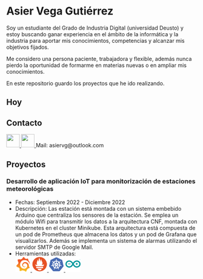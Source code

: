 # Asier Vega Gutiérrez

Soy un estudiante del Grado de Industria Digital (universidad Deusto) y estoy buscando ganar experiencia en el ámbito de la informática y la industria para aportar mis conocimientos, competencias y alcanzar mis objetivos fijados.

Me considero una persona paciente, trabajadora y flexible, además nunca pierdo la oportunidad de formarme en materias nuevas o en ampliar mis conocimientos.

En este repositorio guardo los proyectos que he ido realizando.

## Hoy

## Contacto

<a href="https://es.linkedin.com/in/asier-vega-gutierrez">
    <img src="https://www.vectorlogo.zone/logos/linkedin/linkedin-icon.svg" height="35" width="35">
</a>
<a href="https://es.linkedin.com/in/asier-vega-gutierrez">
    <img src="https://asiervg@outlook.com" height="35" width="35">
</a>
Mail: asiervg@outlook.com    


## Proyectos

### Desarrollo de aplicación IoT para monitorización de estaciones meteorológicas
<ul>
    <li>Fechas: Septiembre 2022 - Diciembre 2022</li>
    <li>Descripción: Las estación está montada con un sistema embebido Arduino que centraliza los sensores de la estación. Se emplea un módulo Wifi para transmitir los datos a la arquitectura CNF, montada con Kubernetes en el cluster Minikube. Esta arquitectura está compuesta de un pod de Prometheus que almacena los datos y un pod de Grafana que visualizarlos. Además se implementa un sistema de alarmas utilizando el servidor SMTP de Google Mail.</li>
    <li>Herramientas utilizadas:</li>
<a href="https://grafana.com/" target="_blank" rel="noreferrer">
    <img src="https://raw.githubusercontent.com/devicons/devicon/master/icons/grafana/grafana-original.svg" alt="grafana" width="40" height="40"/> 
</a>
<a href="https://prometheus.io/" target="_blank" rel="noreferrer">
    <img src="https://raw.githubusercontent.com/devicons/devicon/master/icons/prometheus/prometheus-original.svg" alt="prometheus" width="40" height="40"/> 
</a>
<a href="https://kubernetes.io/" target="_blank" rel="noreferrer">
    <img src="https://raw.githubusercontent.com/devicons/devicon/master/icons/kubernetes/kubernetes-plain.svg" alt="kubernetes" width="40" height="40"/> 
</a>
<a href="https://www.arduino.cc/" target="_blank" rel="noreferrer">
    <img src="https://raw.githubusercontent.com/devicons/devicon/master/icons/arduino/arduino-original.svg" alt="arduino" width="40" height="40"/> 
</a>
</ul>


